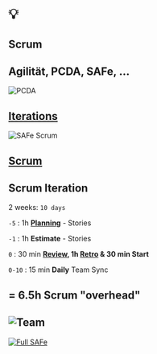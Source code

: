 # 💡

## Scrum

Agilität, PCDA, SAFe, ...
--
![PCDA](https://upload.wikimedia.org/wikipedia/commons/thumb/7/7a/PDCA_Cycle.svg/660px-PDCA_Cycle.svg.png)

[Iterations](https://scaledagileframework.com/iterations/)
--
![SAFe Scrum](https://scaledagileframework.com/wp-content/uploads/2023/01/SAFe_Scrum_F01-2.svg)

[Scrum](https://scaledagileframework.com/safe-scrum/)
--
## Scrum Iteration

2 weeks: `10 days`

`-5` : 1h **[Planning](https://scaledagileframework.com/iteration-planning/)** - Stories

`-1` : 1h **Estimate** - Stories

`0` : 30 min **[Review](https://scaledagileframework.com/iteration-review/), 1h [Retro](https://scaledagileframework.com/iteration-retrospective/) & 30 min Start**

`0-10` : 15 min **Daily** Team Sync

= 6.5h Scrum "overhead"
--
![Team](https://scaledagileframework.com/wp-content/uploads/2022/10/SAFe_Team_Kanban_F03-1.svg)
--
[![Full SAFe](https://scaledagileframework.com/wp-content/uploads/2023/03/Full-1.png)](https://scaledagileframework.com)
